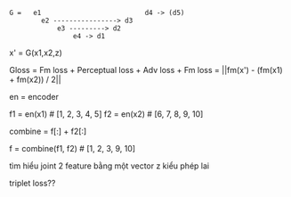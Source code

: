 


```
G =   e1                          d4 -> (d5)
        e2 ----------------> d3
            e3 ---------> d2
                e4 -> d1
```

x' = G(x1,x2,z)

Gloss = Fm loss + Perceptual loss + Adv loss
    + Fm loss = ||fm(x') - (fm(x1) + fm(x2)) / 2||


en = encoder

f1 = en(x1) # [1, 2, 3, 4, 5]
f2 = en(x2) # [6, 7, 8, 9, 10]

combine = f[:] + f2[:]

f = combine(f1, f2) # [1, 2, 3, 9, 10]

tìm hiểu joint 2 feature bằng một vector z kiểu phép lai

triplet loss??
